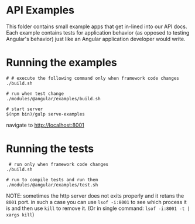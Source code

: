 # API Examples

This folder contains small example apps that get in-lined into our API docs.
Each example contains tests for application behavior (as opposed to testing Angular's
behavior) just like an Angular application developer would write.

# Running the examples

```
# # execute the following command only when framework code changes
./build.sh

# run when test change
./modules/@angular/examples/build.sh  

# start server
$(npm bin)/gulp serve-examples
```

navigate to [http://localhost:8001](http://localhost:8001)

# Running the tests

```
 # run only when framework code changes
./build.sh

# run to compile tests and run them
./modules/@angular/examples/test.sh
```

NOTE: sometimes the http server does not exits properly and it retans the `8001` port.
 in such a case you can use `lsof -i:8001` to see which process it is and then use `kill` 
 to remove it. (Or in single command: `lsof -i:8001 -t | xargs kill`)